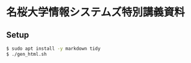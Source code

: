 名桜大学情報システムズ特別講義資料
==============================

Setup
------------------------------

```sh
$ sudo apt install -y markdown tidy
$ ./gen_html.sh
```

